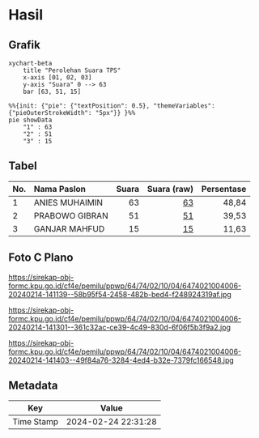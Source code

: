 # Hasil

## Grafik

```mermaid
xychart-beta
    title "Perolehan Suara TPS"
    x-axis [01, 02, 03]
    y-axis "Suara" 0 --> 63
    bar [63, 51, 15]
```

```mermaid
%%{init: {"pie": {"textPosition": 0.5}, "themeVariables": {"pieOuterStrokeWidth": "5px"}} }%%
pie showData
    "1" : 63
    "2" : 51
    "3" : 15
```

## Tabel

| No. | Nama Paslon    | Suara | Suara (raw) | Persentase |
|:--- |:-------------- | -----:| -----------:| ----------:|
| 1   | ANIES MUHAIMIN | 63    | [63][p-1]   | 48,84      |
| 2   | PRABOWO GIBRAN | 51    | [51][p-2]   | 39,53      |
| 3   | GANJAR MAHFUD  | 15    | [15][p-3]   | 11,63      |


[p-1]: https://github.com/gigit-pemilu/pemilu-2024-64-kalimantan-timur/blob/main/pilpres/hitung-suara/sub/64-kalimantan-timur/sub/74-kota-bontang/sub/02-bontang-selatan/sub/1004-satimpo/sub/006-tps/sub/paslon-1.txt
[p-2]: https://github.com/gigit-pemilu/pemilu-2024-64-kalimantan-timur/blob/main/pilpres/hitung-suara/sub/64-kalimantan-timur/sub/74-kota-bontang/sub/02-bontang-selatan/sub/1004-satimpo/sub/006-tps/sub/paslon-2.txt
[p-3]: https://github.com/gigit-pemilu/pemilu-2024-64-kalimantan-timur/blob/main/pilpres/hitung-suara/sub/64-kalimantan-timur/sub/74-kota-bontang/sub/02-bontang-selatan/sub/1004-satimpo/sub/006-tps/sub/paslon-3.txt

## Foto C Plano

https://sirekap-obj-formc.kpu.go.id/cf4e/pemilu/ppwp/64/74/02/10/04/6474021004006-20240214-141139--58b95f54-2458-482b-bed4-f248924319af.jpg

https://sirekap-obj-formc.kpu.go.id/cf4e/pemilu/ppwp/64/74/02/10/04/6474021004006-20240214-141301--361c32ac-ce39-4c49-830d-6f06f5b3f9a2.jpg

https://sirekap-obj-formc.kpu.go.id/cf4e/pemilu/ppwp/64/74/02/10/04/6474021004006-20240214-141403--49f84a76-3284-4ed4-b32e-7379fc166548.jpg


## Metadata

| Key        | Value               |
| ---------- | ------------------- |
| Time Stamp | 2024-02-24 22:31:28 |



